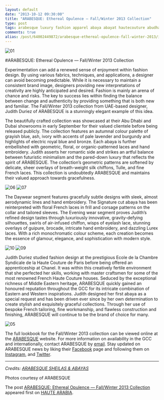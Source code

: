 ```yaml
---
layout: default
date: "2013-10-12 09:30:00"
title: "ARABESQUE: Ethereal Opulence — Fall/Winter 2013 Collection"
type: post
tags: arabesque luxury fashion apparel abaya abayat hautecouture abudhabi uae judithduriez craftsmanship culture heritage
comments: true
alias: /post/64002449872/arabesque-ethereal-opulence-fall-winter-2013/index.html
---
```


![01][1]

#ARABESQUE: Ethereal Opulence — Fall/Winter 2013 Collection

Experimentation can add a renewed sense of enjoyment within fashion design. By using various fabrics, techniques, and applications, a designer can avoid becoming predictable. While it is necessary to maintain a consistent brand image, designers providing new interpretations of creativity are highly anticipated and desired. Fashion is mainly an arena of chance and risks. The key to success lies within finding the balance between change and authenticity by providing something that is both new and familiar. The Fall/Winter 2013 collection from UAE-based designer, Judith Duriez of ARABESQUE is a stunningly elegant example of this idea.

The beautifully crafted collection was showcased at their Abu Dhabi and Dubai showrooms in early September for their valued clientele before being released publicly. The collection features an autumnal colour palette of grayish blue, ash, ivory with accents of pale lavender and burgundy and highlights of electric royal blue and bronze. Each abaya is further embellished with geometric, floral, or organic-patterned laces and hand embroidery. Judith asserts her romantic side and strikes an artful balance between futuristic minimalism and the pared-down luxury that reflects the spirit of ARABESQUE. The collection’s geometric patterns are softened by delicate, sheer overlays of breath-weight silk chiffons, Tulle, and fine French laces. This collection is undoubtedly ARABESQUE and maintains their valued approach towards gracefulness.

![06][2] ![07][3]

The Daywear segment features gracefully subtle designs with sleek, almost aerodynamic lines and hand embroidery. The Signature cut abaya has been reinterpreted with floral French laces in frill and corsage patterns on the collar and tailored sleeves. The Evening wear segment proves Judith’s refined design tastes through luxuriously innovative, gravity-defying silhouettes, swirls of air-infused chiffon, wisps of eyelash lace, stunning overlays of guipure, brocade, intricate hand embroidery, and dazzling Lurex laces. With a rich monochromatic colour scheme, each creation becomes the essence of glamour, elegance, and sophistication with modern style.

![10][4] ![09][5]

Judith Duriez studied fashion design at the prestigious Ecole de la Chambre Syndicale de la Haute Couture de Paris before being offered an apprenticeship at Chanel. It was within this creatively fertile environment that she perfected her skills, working with master craftsmen for some of the most renowned French Haute Couture houses. Seduced by the exceptional richness of Middle Eastern heritage, ARABESQUE quickly gained an honoured reputation throughout the GCC for its intricate combination of Eastern and Western inspirations. Judith designed her first abaya as a special request and has been driven ever since by her own determination to create stylish and exquisitely graceful collections. Through her use of bespoke French tailoring, fine workmanship, and flawless construction and finishing, ARABESQUE will continue to be the brand of choice for many.

![05][6]

The full lookbook for the Fall/Winter 2013 collection can be viewed online at the [ARABESQUE][7] website. For more information on availability in the GCC and internationally, contact ARABESQUE by [email][8]. Stay updated on ARABESQUE news by liking their [Facebook][9] page and following them on [Instagram][10], and [Twitter][11].

* * *

_Credits:
[ARABESQUE SHEILAS &amp; ABAYAS][7]_

Photos courtesy of ARABESQUE

The post [ARABESQUE: Ethereal Opulence — Fall/Winter 2013 Collection][12] appeared first on [HAUTE ARABIA][13].

   [1]: http://farm9.staticflickr.com/8556/10264584466_d7d74141c4_o.jpg
   [2]: http://farm4.staticflickr.com/3740/10264584446_33d2f1d684_o.jpg
   [3]: http://farm8.staticflickr.com/7289/10264693113_ed858f556a_o.jpg
   [4]: http://farm9.staticflickr.com/8265/10264692873_d4460dc12e_o.jpg
   [5]: http://farm3.staticflickr.com/2865/10264584526_c9bc22318d_o.jpg
   [6]: http://farm3.staticflickr.com/2833/10264484344_c12af22f28_o.jpg
   [7]: http://www.arabesque-hc.com
   [8]: mailto:info@arabesque-hc.com?subject=Hello%20ARABESQUE!&amp;body=I%20saw%20your%20feature%20on%20UMAYAMU%20and%20want%20more%20information%20about%20your%20collection.
   [9]: https://www.facebook.com/ArabesqueSheilasAbayas
   [10]: http://instagram.com/arabesqueabayas
   [11]: https://twitter.com/ArabesqueAbayas
   [12]: http://www.umayamu.com/post/64002449872/arabesque-ethereal-opulence-fall-winter-2013
   [13]: http://www.hautearabia.com/blogs/luxury-product-launch/9558101-ethereal-opulence-the-fall-winter-2013-collection-by-arabesque
